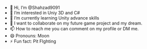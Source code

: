 - 👋 Hi, I’m @Shahzad9091
- 👀 I’m interested in Uniy 3D and C#
- 🌱 I’m currently learning Unity advance skills 
- 💞️ I want to collaborate on my future game project and my dream.
- 📫 How to reach me you can comment on my profile or DM me.
- 😄 Pronouns: Moon
- ⚡ Fun fact: Pit FIghting

<!---
Shahzad9091/Shahzad9091 is a ✨ special ✨ repository because its `README.md` (this file) appears on your GitHub profile.
You can click the Preview link to take a look at your changes.
--->
